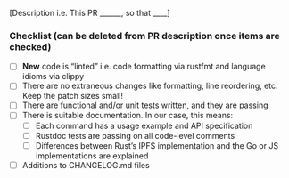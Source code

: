 [Description i.e. This PR ______, so that ____]

### Checklist (can be deleted from PR description once items are checked)

- [ ] **New** code is “linted” i.e. code formatting via rustfmt and language idioms via clippy
- [ ] There are no extraneous changes like formatting, line reordering, etc. Keep the patch sizes small!
- [ ] There are functional and/or unit tests written, and they are passing
- [ ] There is suitable documentation. In our case, this means:
    - [ ] Each command has a usage example and API specification
    - [ ] Rustdoc tests are passing on all code-level comments
    - [ ] Differences between Rust’s IPFS implementation and the Go or JS implementations are explained
- [ ] Additions to CHANGELOG.md files
